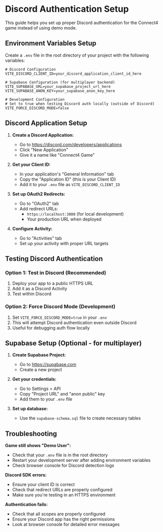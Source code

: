 # Discord Authentication Setup

This guide helps you set up proper Discord authentication for the Connect4 game instead of using demo mode.

## Environment Variables Setup

Create a `.env` file in the root directory of your project with the following variables:

```env
# Discord Configuration
VITE_DISCORD_CLIENT_ID=your_discord_application_client_id_here

# Supabase Configuration (for multiplayer backend)
VITE_SUPABASE_URL=your_supabase_project_url_here
VITE_SUPABASE_ANON_KEY=your_supabase_anon_key_here

# Development Configuration
# Set to true when testing Discord auth locally (outside of Discord)
VITE_FORCE_DISCORD_MODE=false
```

## Discord Application Setup

1. **Create a Discord Application:**
   - Go to https://discord.com/developers/applications
   - Click "New Application"
   - Give it a name like "Connect4 Game"

2. **Get your Client ID:**
   - In your application's "General Information" tab
   - Copy the "Application ID" (this is your Client ID)
   - Add it to your `.env` file as `VITE_DISCORD_CLIENT_ID`

3. **Set up OAuth2 Redirects:**
   - Go to "OAuth2" tab
   - Add redirect URLs:
     - `https://localhost:3000` (for local development)
     - Your production URL when deployed

4. **Configure Activity:**
   - Go to "Activities" tab
   - Set up your activity with proper URL targets

## Testing Discord Authentication

### Option 1: Test in Discord (Recommended)
1. Deploy your app to a public HTTPS URL
2. Add it as a Discord Activity
3. Test within Discord

### Option 2: Force Discord Mode (Development)
1. Set `VITE_FORCE_DISCORD_MODE=true` in your `.env`
2. This will attempt Discord authentication even outside Discord
3. Useful for debugging auth flow locally

## Supabase Setup (Optional - for multiplayer)

1. **Create Supabase Project:**
   - Go to https://supabase.com
   - Create a new project

2. **Get your credentials:**
   - Go to Settings > API
   - Copy "Project URL" and "anon public" key
   - Add them to your `.env` file

3. **Set up database:**
   - Use the `supabase-schema.sql` file to create necessary tables

## Troubleshooting

**Game still shows "Demo User":**
- Check that your `.env` file is in the root directory
- Restart your development server after adding environment variables
- Check browser console for Discord detection logs

**Discord SDK errors:**
- Ensure your client ID is correct
- Check that redirect URLs are properly configured
- Make sure you're testing in an HTTPS environment

**Authentication fails:**
- Check that all scopes are properly configured
- Ensure your Discord app has the right permissions
- Look at browser console for detailed error messages
